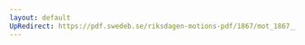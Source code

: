 ```yaml
---
layout: default
UpRedirect: https://pdf.swedeb.se/riksdagen-motions-pdf/1867/mot_1867__ak__00145/mot_1867__ak__00145_001.pdf
---
```

